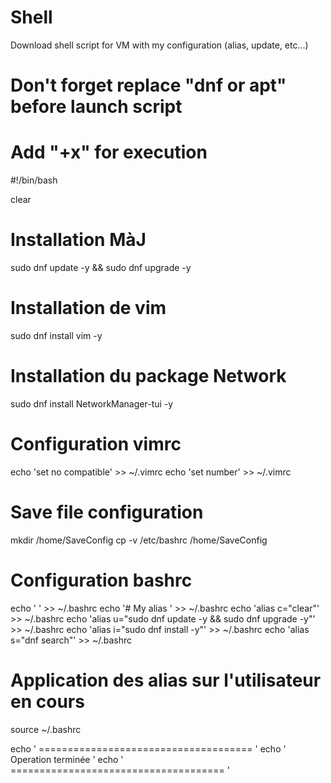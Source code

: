 # Shell
Download shell script for VM with my configuration (alias, update, etc...)

# Don't forget replace "dnf or apt" before launch script 
# Add "+x" for execution 






#!/bin/bash

clear

# Installation MàJ
sudo dnf update -y && sudo dnf upgrade -y

# Installation de vim
sudo dnf install vim -y

# Installation du package Network
sudo dnf install NetworkManager-tui -y

# Configuration vimrc
echo 'set no compatible' >> ~/.vimrc
echo 'set number' >> ~/.vimrc

# Save file configuration 
mkdir /home/SaveConfig
cp -v /etc/bashrc /home/SaveConfig


# Configuration bashrc

echo '  ' >> ~/.bashrc
echo '# My alias ' >> ~/.bashrc
echo 'alias c="clear"' >> ~/.bashrc
echo 'alias u="sudo dnf update -y && sudo dnf upgrade -y"' >> ~/.bashrc
echo 'alias i="sudo dnf install -y"' >> ~/.bashrc
echo 'alias s="dnf search"' >> ~/.bashrc

# Application des alias sur l'utilisateur en cours 
source ~/.bashrc 


echo ' ===================================== '
echo ' 		      Operation terminée           '
echo ' ===================================== '

